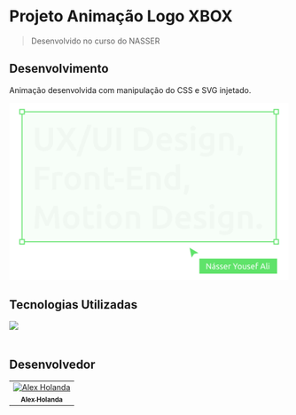 # Projeto Animação Logo XBOX

> Desenvolvido no curso do NASSER

## Desenvolvimento

Animação desenvolvida com manipulação do CSS e SVG injetado.

<img alt="Box Figma Animation" src="./svg/box-figma.svg">

## Tecnologias Utilizadas

<a href="https://skillicons.dev">
    <img src="https://skillicons.dev/icons?i=html,css,scss,js,figma" />
</a>  
<div style="display: inline block"><br/>

## Desenvolvedor

<table>
  <tr>
    <td align="center">
      <a href="#">
        <img src="https://avatars.githubusercontent.com/u/101654122?v=4" width="100px;" alt="Alex Holanda"/><br>
        <sub>
          <b>Alex Holanda</b>
        </sub>
      </a>
    </td>
  </tr>
</table>
